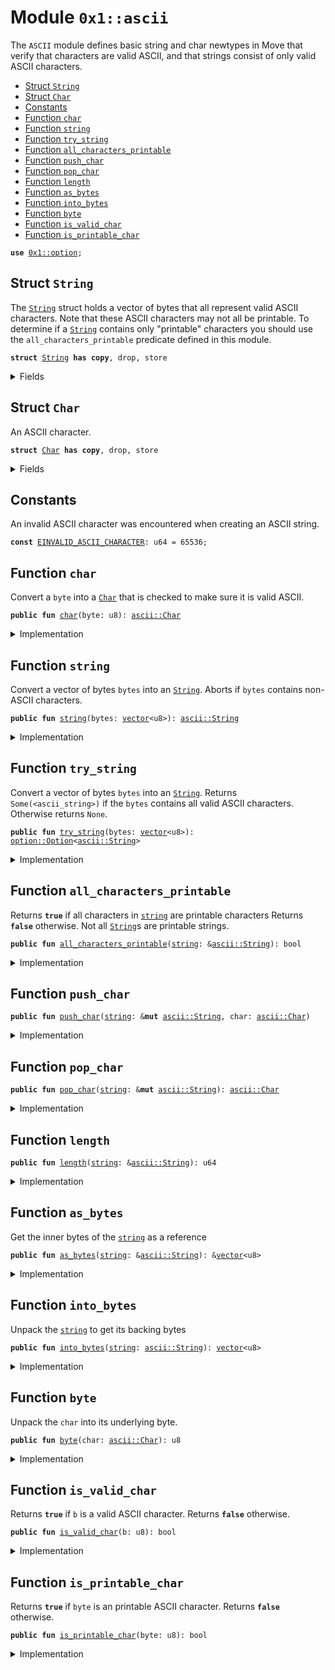 
<a name="0x1_ascii"></a>

# Module `0x1::ascii`

The <code>ASCII</code> module defines basic string and char newtypes in Move that verify
that characters are valid ASCII, and that strings consist of only valid ASCII characters.


-  [Struct `String`](#0x1_ascii_String)
-  [Struct `Char`](#0x1_ascii_Char)
-  [Constants](#@Constants_0)
-  [Function `char`](#0x1_ascii_char)
-  [Function `string`](#0x1_ascii_string)
-  [Function `try_string`](#0x1_ascii_try_string)
-  [Function `all_characters_printable`](#0x1_ascii_all_characters_printable)
-  [Function `push_char`](#0x1_ascii_push_char)
-  [Function `pop_char`](#0x1_ascii_pop_char)
-  [Function `length`](#0x1_ascii_length)
-  [Function `as_bytes`](#0x1_ascii_as_bytes)
-  [Function `into_bytes`](#0x1_ascii_into_bytes)
-  [Function `byte`](#0x1_ascii_byte)
-  [Function `is_valid_char`](#0x1_ascii_is_valid_char)
-  [Function `is_printable_char`](#0x1_ascii_is_printable_char)


<pre><code><b>use</b> <a href="../../dependencies/move-stdlib/option.md#0x1_option">0x1::option</a>;
</code></pre>



<a name="0x1_ascii_String"></a>

## Struct `String`

The <code><a href="../../dependencies/move-stdlib/ascii.md#0x1_ascii_String">String</a></code> struct holds a vector of bytes that all represent
valid ASCII characters. Note that these ASCII characters may not all
be printable. To determine if a <code><a href="../../dependencies/move-stdlib/ascii.md#0x1_ascii_String">String</a></code> contains only "printable"
characters you should use the <code>all_characters_printable</code> predicate
defined in this module.


<pre><code><b>struct</b> <a href="../../dependencies/move-stdlib/ascii.md#0x1_ascii_String">String</a> <b>has</b> <b>copy</b>, drop, store
</code></pre>



<details>
<summary>Fields</summary>


<dl>
<dt>
<code>bytes: <a href="../../dependencies/move-stdlib/vector.md#0x1_vector">vector</a>&lt;u8&gt;</code>
</dt>
<dd>

</dd>
</dl>


</details>

<a name="0x1_ascii_Char"></a>

## Struct `Char`

An ASCII character.


<pre><code><b>struct</b> <a href="../../dependencies/move-stdlib/ascii.md#0x1_ascii_Char">Char</a> <b>has</b> <b>copy</b>, drop, store
</code></pre>



<details>
<summary>Fields</summary>


<dl>
<dt>
<code>byte: u8</code>
</dt>
<dd>

</dd>
</dl>


</details>

<a name="@Constants_0"></a>

## Constants


<a name="0x1_ascii_EINVALID_ASCII_CHARACTER"></a>

An invalid ASCII character was encountered when creating an ASCII string.


<pre><code><b>const</b> <a href="../../dependencies/move-stdlib/ascii.md#0x1_ascii_EINVALID_ASCII_CHARACTER">EINVALID_ASCII_CHARACTER</a>: u64 = 65536;
</code></pre>



<a name="0x1_ascii_char"></a>

## Function `char`

Convert a <code>byte</code> into a <code><a href="../../dependencies/move-stdlib/ascii.md#0x1_ascii_Char">Char</a></code> that is checked to make sure it is valid ASCII.


<pre><code><b>public</b> <b>fun</b> <a href="../../dependencies/move-stdlib/ascii.md#0x1_ascii_char">char</a>(byte: u8): <a href="../../dependencies/move-stdlib/ascii.md#0x1_ascii_Char">ascii::Char</a>
</code></pre>



<details>
<summary>Implementation</summary>


<pre><code><b>public</b> <b>fun</b> <a href="../../dependencies/move-stdlib/ascii.md#0x1_ascii_char">char</a>(byte: u8): <a href="../../dependencies/move-stdlib/ascii.md#0x1_ascii_Char">Char</a> {
    <b>assert</b>!(<a href="../../dependencies/move-stdlib/ascii.md#0x1_ascii_is_valid_char">is_valid_char</a>(byte), <a href="../../dependencies/move-stdlib/ascii.md#0x1_ascii_EINVALID_ASCII_CHARACTER">EINVALID_ASCII_CHARACTER</a>);
    <a href="../../dependencies/move-stdlib/ascii.md#0x1_ascii_Char">Char</a> { byte }
}
</code></pre>



</details>

<a name="0x1_ascii_string"></a>

## Function `string`

Convert a vector of bytes <code>bytes</code> into an <code><a href="../../dependencies/move-stdlib/ascii.md#0x1_ascii_String">String</a></code>. Aborts if
<code>bytes</code> contains non-ASCII characters.


<pre><code><b>public</b> <b>fun</b> <a href="../../dependencies/move-stdlib/string.md#0x1_string">string</a>(bytes: <a href="../../dependencies/move-stdlib/vector.md#0x1_vector">vector</a>&lt;u8&gt;): <a href="../../dependencies/move-stdlib/ascii.md#0x1_ascii_String">ascii::String</a>
</code></pre>



<details>
<summary>Implementation</summary>


<pre><code><b>public</b> <b>fun</b> <a href="../../dependencies/move-stdlib/string.md#0x1_string">string</a>(bytes: <a href="../../dependencies/move-stdlib/vector.md#0x1_vector">vector</a>&lt;u8&gt;): <a href="../../dependencies/move-stdlib/ascii.md#0x1_ascii_String">String</a> {
   <b>let</b> x = <a href="../../dependencies/move-stdlib/ascii.md#0x1_ascii_try_string">try_string</a>(bytes);
   <b>assert</b>!(
        <a href="../../dependencies/move-stdlib/option.md#0x1_option_is_some">option::is_some</a>(&x),
        <a href="../../dependencies/move-stdlib/ascii.md#0x1_ascii_EINVALID_ASCII_CHARACTER">EINVALID_ASCII_CHARACTER</a>
   );
   <a href="../../dependencies/move-stdlib/option.md#0x1_option_destroy_some">option::destroy_some</a>(x)
}
</code></pre>



</details>

<a name="0x1_ascii_try_string"></a>

## Function `try_string`

Convert a vector of bytes <code>bytes</code> into an <code><a href="../../dependencies/move-stdlib/ascii.md#0x1_ascii_String">String</a></code>. Returns
<code>Some(&lt;ascii_string&gt;)</code> if the <code>bytes</code> contains all valid ASCII
characters. Otherwise returns <code>None</code>.


<pre><code><b>public</b> <b>fun</b> <a href="../../dependencies/move-stdlib/ascii.md#0x1_ascii_try_string">try_string</a>(bytes: <a href="../../dependencies/move-stdlib/vector.md#0x1_vector">vector</a>&lt;u8&gt;): <a href="../../dependencies/move-stdlib/option.md#0x1_option_Option">option::Option</a>&lt;<a href="../../dependencies/move-stdlib/ascii.md#0x1_ascii_String">ascii::String</a>&gt;
</code></pre>



<details>
<summary>Implementation</summary>


<pre><code><b>public</b> <b>fun</b> <a href="../../dependencies/move-stdlib/ascii.md#0x1_ascii_try_string">try_string</a>(bytes: <a href="../../dependencies/move-stdlib/vector.md#0x1_vector">vector</a>&lt;u8&gt;): Option&lt;<a href="../../dependencies/move-stdlib/ascii.md#0x1_ascii_String">String</a>&gt; {
    <b>let</b> len = <a href="../../dependencies/move-stdlib/vector.md#0x1_vector_length">vector::length</a>(&bytes);
    <b>let</b> <b>mut</b> i = 0;
    <b>while</b> (i &lt; len) {
        <b>let</b> possible_byte = *<a href="../../dependencies/move-stdlib/vector.md#0x1_vector_borrow">vector::borrow</a>(&bytes, i);
        <b>if</b> (!<a href="../../dependencies/move-stdlib/ascii.md#0x1_ascii_is_valid_char">is_valid_char</a>(possible_byte)) <b>return</b> <a href="../../dependencies/move-stdlib/option.md#0x1_option_none">option::none</a>();
        i = i + 1;
    };
    <a href="../../dependencies/move-stdlib/option.md#0x1_option_some">option::some</a>(<a href="../../dependencies/move-stdlib/ascii.md#0x1_ascii_String">String</a> { bytes })
}
</code></pre>



</details>

<a name="0x1_ascii_all_characters_printable"></a>

## Function `all_characters_printable`

Returns <code><b>true</b></code> if all characters in <code><a href="../../dependencies/move-stdlib/string.md#0x1_string">string</a></code> are printable characters
Returns <code><b>false</b></code> otherwise. Not all <code><a href="../../dependencies/move-stdlib/ascii.md#0x1_ascii_String">String</a></code>s are printable strings.


<pre><code><b>public</b> <b>fun</b> <a href="../../dependencies/move-stdlib/ascii.md#0x1_ascii_all_characters_printable">all_characters_printable</a>(<a href="../../dependencies/move-stdlib/string.md#0x1_string">string</a>: &<a href="../../dependencies/move-stdlib/ascii.md#0x1_ascii_String">ascii::String</a>): bool
</code></pre>



<details>
<summary>Implementation</summary>


<pre><code><b>public</b> <b>fun</b> <a href="../../dependencies/move-stdlib/ascii.md#0x1_ascii_all_characters_printable">all_characters_printable</a>(<a href="../../dependencies/move-stdlib/string.md#0x1_string">string</a>: &<a href="../../dependencies/move-stdlib/ascii.md#0x1_ascii_String">String</a>): bool {
    <b>let</b> len = <a href="../../dependencies/move-stdlib/vector.md#0x1_vector_length">vector::length</a>(&<a href="../../dependencies/move-stdlib/string.md#0x1_string">string</a>.bytes);
    <b>let</b> <b>mut</b> i = 0;
    <b>while</b> (i &lt; len) {
        <b>let</b> byte = *<a href="../../dependencies/move-stdlib/vector.md#0x1_vector_borrow">vector::borrow</a>(&<a href="../../dependencies/move-stdlib/string.md#0x1_string">string</a>.bytes, i);
        <b>if</b> (!<a href="../../dependencies/move-stdlib/ascii.md#0x1_ascii_is_printable_char">is_printable_char</a>(byte)) <b>return</b> <b>false</b>;
        i = i + 1;
    };
    <b>true</b>
}
</code></pre>



</details>

<a name="0x1_ascii_push_char"></a>

## Function `push_char`



<pre><code><b>public</b> <b>fun</b> <a href="../../dependencies/move-stdlib/ascii.md#0x1_ascii_push_char">push_char</a>(<a href="../../dependencies/move-stdlib/string.md#0x1_string">string</a>: &<b>mut</b> <a href="../../dependencies/move-stdlib/ascii.md#0x1_ascii_String">ascii::String</a>, char: <a href="../../dependencies/move-stdlib/ascii.md#0x1_ascii_Char">ascii::Char</a>)
</code></pre>



<details>
<summary>Implementation</summary>


<pre><code><b>public</b> <b>fun</b> <a href="../../dependencies/move-stdlib/ascii.md#0x1_ascii_push_char">push_char</a>(<a href="../../dependencies/move-stdlib/string.md#0x1_string">string</a>: &<b>mut</b> <a href="../../dependencies/move-stdlib/ascii.md#0x1_ascii_String">String</a>, char: <a href="../../dependencies/move-stdlib/ascii.md#0x1_ascii_Char">Char</a>) {
    <a href="../../dependencies/move-stdlib/vector.md#0x1_vector_push_back">vector::push_back</a>(&<b>mut</b> <a href="../../dependencies/move-stdlib/string.md#0x1_string">string</a>.bytes, char.byte);
}
</code></pre>



</details>

<a name="0x1_ascii_pop_char"></a>

## Function `pop_char`



<pre><code><b>public</b> <b>fun</b> <a href="../../dependencies/move-stdlib/ascii.md#0x1_ascii_pop_char">pop_char</a>(<a href="../../dependencies/move-stdlib/string.md#0x1_string">string</a>: &<b>mut</b> <a href="../../dependencies/move-stdlib/ascii.md#0x1_ascii_String">ascii::String</a>): <a href="../../dependencies/move-stdlib/ascii.md#0x1_ascii_Char">ascii::Char</a>
</code></pre>



<details>
<summary>Implementation</summary>


<pre><code><b>public</b> <b>fun</b> <a href="../../dependencies/move-stdlib/ascii.md#0x1_ascii_pop_char">pop_char</a>(<a href="../../dependencies/move-stdlib/string.md#0x1_string">string</a>: &<b>mut</b> <a href="../../dependencies/move-stdlib/ascii.md#0x1_ascii_String">String</a>): <a href="../../dependencies/move-stdlib/ascii.md#0x1_ascii_Char">Char</a> {
    <a href="../../dependencies/move-stdlib/ascii.md#0x1_ascii_Char">Char</a> { byte: <a href="../../dependencies/move-stdlib/vector.md#0x1_vector_pop_back">vector::pop_back</a>(&<b>mut</b> <a href="../../dependencies/move-stdlib/string.md#0x1_string">string</a>.bytes) }
}
</code></pre>



</details>

<a name="0x1_ascii_length"></a>

## Function `length`



<pre><code><b>public</b> <b>fun</b> <a href="../../dependencies/move-stdlib/ascii.md#0x1_ascii_length">length</a>(<a href="../../dependencies/move-stdlib/string.md#0x1_string">string</a>: &<a href="../../dependencies/move-stdlib/ascii.md#0x1_ascii_String">ascii::String</a>): u64
</code></pre>



<details>
<summary>Implementation</summary>


<pre><code><b>public</b> <b>fun</b> <a href="../../dependencies/move-stdlib/ascii.md#0x1_ascii_length">length</a>(<a href="../../dependencies/move-stdlib/string.md#0x1_string">string</a>: &<a href="../../dependencies/move-stdlib/ascii.md#0x1_ascii_String">String</a>): u64 {
    <a href="../../dependencies/move-stdlib/vector.md#0x1_vector_length">vector::length</a>(<a href="../../dependencies/move-stdlib/ascii.md#0x1_ascii_as_bytes">as_bytes</a>(<a href="../../dependencies/move-stdlib/string.md#0x1_string">string</a>))
}
</code></pre>



</details>

<a name="0x1_ascii_as_bytes"></a>

## Function `as_bytes`

Get the inner bytes of the <code><a href="../../dependencies/move-stdlib/string.md#0x1_string">string</a></code> as a reference


<pre><code><b>public</b> <b>fun</b> <a href="../../dependencies/move-stdlib/ascii.md#0x1_ascii_as_bytes">as_bytes</a>(<a href="../../dependencies/move-stdlib/string.md#0x1_string">string</a>: &<a href="../../dependencies/move-stdlib/ascii.md#0x1_ascii_String">ascii::String</a>): &<a href="../../dependencies/move-stdlib/vector.md#0x1_vector">vector</a>&lt;u8&gt;
</code></pre>



<details>
<summary>Implementation</summary>


<pre><code><b>public</b> <b>fun</b> <a href="../../dependencies/move-stdlib/ascii.md#0x1_ascii_as_bytes">as_bytes</a>(<a href="../../dependencies/move-stdlib/string.md#0x1_string">string</a>: &<a href="../../dependencies/move-stdlib/ascii.md#0x1_ascii_String">String</a>): &<a href="../../dependencies/move-stdlib/vector.md#0x1_vector">vector</a>&lt;u8&gt; {
   &<a href="../../dependencies/move-stdlib/string.md#0x1_string">string</a>.bytes
}
</code></pre>



</details>

<a name="0x1_ascii_into_bytes"></a>

## Function `into_bytes`

Unpack the <code><a href="../../dependencies/move-stdlib/string.md#0x1_string">string</a></code> to get its backing bytes


<pre><code><b>public</b> <b>fun</b> <a href="../../dependencies/move-stdlib/ascii.md#0x1_ascii_into_bytes">into_bytes</a>(<a href="../../dependencies/move-stdlib/string.md#0x1_string">string</a>: <a href="../../dependencies/move-stdlib/ascii.md#0x1_ascii_String">ascii::String</a>): <a href="../../dependencies/move-stdlib/vector.md#0x1_vector">vector</a>&lt;u8&gt;
</code></pre>



<details>
<summary>Implementation</summary>


<pre><code><b>public</b> <b>fun</b> <a href="../../dependencies/move-stdlib/ascii.md#0x1_ascii_into_bytes">into_bytes</a>(<a href="../../dependencies/move-stdlib/string.md#0x1_string">string</a>: <a href="../../dependencies/move-stdlib/ascii.md#0x1_ascii_String">String</a>): <a href="../../dependencies/move-stdlib/vector.md#0x1_vector">vector</a>&lt;u8&gt; {
   <b>let</b> <a href="../../dependencies/move-stdlib/ascii.md#0x1_ascii_String">String</a> { bytes } = <a href="../../dependencies/move-stdlib/string.md#0x1_string">string</a>;
   bytes
}
</code></pre>



</details>

<a name="0x1_ascii_byte"></a>

## Function `byte`

Unpack the <code>char</code> into its underlying byte.


<pre><code><b>public</b> <b>fun</b> <a href="../../dependencies/move-stdlib/ascii.md#0x1_ascii_byte">byte</a>(char: <a href="../../dependencies/move-stdlib/ascii.md#0x1_ascii_Char">ascii::Char</a>): u8
</code></pre>



<details>
<summary>Implementation</summary>


<pre><code><b>public</b> <b>fun</b> <a href="../../dependencies/move-stdlib/ascii.md#0x1_ascii_byte">byte</a>(char: <a href="../../dependencies/move-stdlib/ascii.md#0x1_ascii_Char">Char</a>): u8 {
   <b>let</b> <a href="../../dependencies/move-stdlib/ascii.md#0x1_ascii_Char">Char</a> { byte } = char;
   byte
}
</code></pre>



</details>

<a name="0x1_ascii_is_valid_char"></a>

## Function `is_valid_char`

Returns <code><b>true</b></code> if <code>b</code> is a valid ASCII character. Returns <code><b>false</b></code> otherwise.


<pre><code><b>public</b> <b>fun</b> <a href="../../dependencies/move-stdlib/ascii.md#0x1_ascii_is_valid_char">is_valid_char</a>(b: u8): bool
</code></pre>



<details>
<summary>Implementation</summary>


<pre><code><b>public</b> <b>fun</b> <a href="../../dependencies/move-stdlib/ascii.md#0x1_ascii_is_valid_char">is_valid_char</a>(b: u8): bool {
   b &lt;= 0x7F
}
</code></pre>



</details>

<a name="0x1_ascii_is_printable_char"></a>

## Function `is_printable_char`

Returns <code><b>true</b></code> if <code>byte</code> is an printable ASCII character. Returns <code><b>false</b></code> otherwise.


<pre><code><b>public</b> <b>fun</b> <a href="../../dependencies/move-stdlib/ascii.md#0x1_ascii_is_printable_char">is_printable_char</a>(byte: u8): bool
</code></pre>



<details>
<summary>Implementation</summary>


<pre><code><b>public</b> <b>fun</b> <a href="../../dependencies/move-stdlib/ascii.md#0x1_ascii_is_printable_char">is_printable_char</a>(byte: u8): bool {
   byte &gt;= 0x20 && // Disallow metacharacters
   <a href="../../dependencies/move-stdlib/ascii.md#0x1_ascii_byte">byte</a> &lt;= 0x7E // Don't allow DEL metacharacter
}
</code></pre>



</details>
